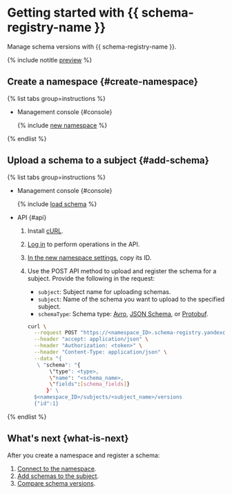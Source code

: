 # Getting started with {{ schema-registry-name }}

Manage schema versions with {{ schema-registry-name }}.

{% include notitle [preview](../../_includes/note-preview.md) %}


## Create a namespace {#create-namespace}

{% list tabs group=instructions %}

- Management console {#console}

  {% include [new namespace](../../_includes/metadata-hub/create-name-space.md) %}


{% endlist %}

## Upload a schema to a subject {#add-schema}

{% list tabs group=instructions %}

- Management console {#console}

  {% include [load schema](../../_includes/metadata-hub/add-subject.md) %}

- API {#api}

  
  1. Install [cURL](https://curl.haxx.se).
  1. [Log in](../api-ref/authentication.md) to perform operations in the API.
  1. [In the new namespace settings](../operations/update-name-space.md), copy its ID.
  1. Use the POST API method to upload and register the schema for a subject. Provide the following in the request: 
     
      * `subject`: Subject name for uploading schemas.
      * `subject`: Name of the schema you want to upload to the specified subject.
      * `schemaType`: Schema type: [Avro](https://avro.apache.org/), [JSON Schema](https://json-schema.org/), or [Protobuf](https://protobuf.dev/).

            
      ```bash
      curl \
        --request POST "https://<namespace_ID>.schema-registry.yandexcloud.net/v1/namespace"\
        --header "accept: application/json" \
        --header "Authorization: <token>" \
        --header "Content-Type: application/json" \
        --data "{
         \ "schema": "{
             \"type": <type>, 
             \"name": "<schema_name>, 
             \"fields":[schema_fields]}
            }' \
        $<namespace_ID>/subjects/<subject_name>/versions
        {"id":1}
      ```     
{% endlist %}

## What's next {what-is-next}

After you create a namespace and register a schema:
1. [Connect to the namespace](../operations/connect-to-namespace).
1. [Add schemas to the subject](../operations/add-schema.md).
1. [Compare schema versions](../operations/compare-schemas.md).

